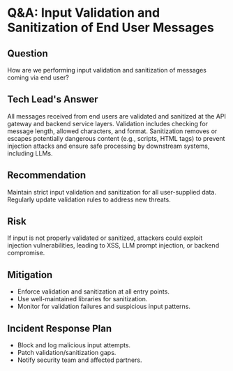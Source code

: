 # Q&A: Input Validation and Sanitization of End User Messages

## Question
How are we performing input validation and sanitization of messages coming via end user?

## Tech Lead's Answer
All messages received from end users are validated and sanitized at the API gateway and backend service layers. Validation includes checking for message length, allowed characters, and format. Sanitization removes or escapes potentially dangerous content (e.g., scripts, HTML tags) to prevent injection attacks and ensure safe processing by downstream systems, including LLMs.

## Recommendation
Maintain strict input validation and sanitization for all user-supplied data. Regularly update validation rules to address new threats.

## Risk
If input is not properly validated or sanitized, attackers could exploit injection vulnerabilities, leading to XSS, LLM prompt injection, or backend compromise.

## Mitigation
- Enforce validation and sanitization at all entry points.
- Use well-maintained libraries for sanitization.
- Monitor for validation failures and suspicious input patterns.

## Incident Response Plan
- Block and log malicious input attempts.
- Patch validation/sanitization gaps.
- Notify security team and affected partners.
